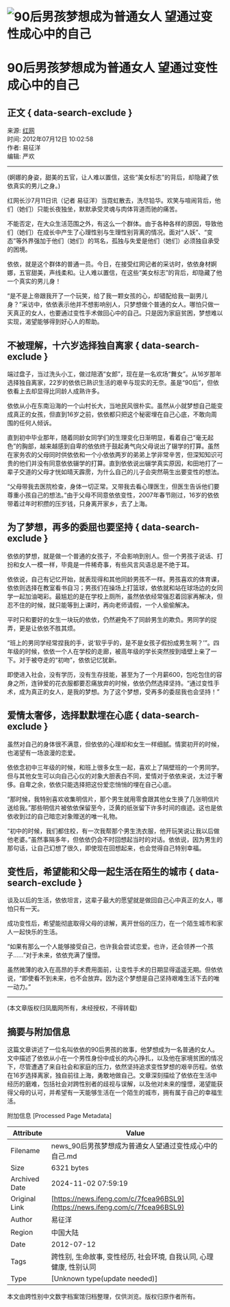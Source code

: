 # ![90后男孩梦想成为普通女人 望通过变性成心中的自己](https://x0.ifengimg.com/ucms/2019_38/AC5B8A2AE18AB61C7067AFFDBBCD12D16295DDA2_w121_h75.jpg)

# 90后男孩梦想成为普通女人 望通过变性成心中的自己

## 正文 { data-search-exclude }


来源: [红网](https://www.rednet.cn/)  
时间: 2012年07月12日 10:02:58  
作者: 易征洋  
编辑: 严欢  

---

(婀娜的身姿，甜美的五官，让人难以置信，这些“美女标志”的背后，却隐藏了依依真实的男儿之身。)

红网长沙7月11日讯（记者 易征洋）当霓虹散去，洗尽铅华。欢笑与喧闹背后，他们（她们）只能长夜独坐，默默承受灵魂与肉体背道而驰的痛苦。

不能否定，在大众生活范围之外，有这么一个群体。由于各种各样的原因，导致他们（她们）在成长中产生了心理性别与生理性别背离的情况。面对“人妖”、“变态”等外界强加于他们（她们）的骂名，孤独与失爱是他们（她们）必须独自承受的困境。

依依，就是这个群体的普通一员。今日，在接受红网记者的采访时，依依身材婀娜，五官甜美，声线柔和。让人难以置信，在这些“美女标志”的背后，却隐藏了他一个真实的男儿身！

“是不是上帝跟我开了一个玩笑，给了我一颗女孩的心，却错配给我一副男儿身？”采访中，依依表示他并不想影响别人，只梦想做个普通的女人。哪怕只做一天真正的女人，也要通过变性手术做回心中的自己。只是因为家庭贫困，梦想难以实现，渴望能够得到好心人的帮助。

## 不被理解，十六岁选择独自离家 { data-search-exclude }

端过盘子，当过洗头小工，做过陪酒“女郎”，现在是一名欢场“舞女”。从16岁那年选择独自离家，22岁的依依已熟识生活的艰辛与现实的无奈。虽是“90后”，但依依看上去却显得比同龄人成熟许多。

依依从小在东南沿海的一个山村长大，当地民风很朴实。虽然从小就梦想自己能变成真正的女孩，但直到16岁之前，依依都只把这个秘密埋在自己心底，不敢向周围的任何人倾诉。

直到初中毕业那年，随着同龄女同学们的生理变化日渐明显，看着自己“毫无起色”的胸部，越来越感到自卑的依依终于鼓起勇气向父母说出了辍学的打算。虽然在家务农的父母同时供依依和一个小依依两岁的弟弟上学非常辛苦，但深知知识可贵的他们并没有同意依依辍学的打算。直到依依说出辍学真实原因，和田地打了一辈子交道的父母才恍如晴天霹雳，为什么自己的儿子会突然萌生出要变性的想法。

“父母带我去医院检查，身体一切正常。又带我去看心理医生，但医生告诉他们要尊重小孩自己的想法。”由于父母不同意依依变性，2007年春节刚过，16岁的依依带着过年时积攒的压岁钱，只身离开家乡，去了上海。

## 为了梦想，再多的委屈也要坚持 { data-search-exclude }

依依的梦想，就是做一个普通的女孩子，不会影响到别人。但一个男孩子说话、打扮和女人一模一样，毕竟是一件稀奇事，有些风言风语总是不绝于耳。

依依说，自己有记忆开始，就表现得和其他同龄男孩不一样。男孩喜欢的体育课，依依则选择在教室看书自习；男孩们在操场上打篮球，依依就和站在球场边的女同学一起加油喝彩。最尴尬的是在学校上厕所，虽然依依经常强忍着回家再解决，但忍不住的时候，就只能等到上课时，再向老师请假，一个人偷偷解决。

平时只和要好的女生一块玩的依依，仍然避免不了同龄男生的欺负。男同学的捉弄，更是让依依不胜其烦。

“班上的男同学经常捏我的手，说‘软乎乎的，是不是女孩子假扮成男生啊？’”。四年级的时候，依依一个人在学校的走廊，被高年级的学长突然按到墙壁上亲了一下。对于被夺走的“初吻”，依依记忆犹新。

即使进入社会，没有学历，没有生存技能，甚至为了一个月薪600，包吃包住的容身之所，连钟爱的花衣服都要忍痛放弃的时候，依依仍然选择坚持。“通过变性手术，成为真正的女人，是我的梦想。为了这个梦想，受再多的委屈我也会坚持！”

## 爱情太奢侈，选择默默埋在心底 { data-search-exclude }

虽然对自己的身体很不满意，但依依的心理却和女生一样细腻。情窦初开的时候，也渴望有一场浪漫的恋爱。

依依念初中三年级的时候，和班上很多女生一起，喜欢上了隔壁班的一个男同学。但与其他女生可以向自己心仪的对象大胆表白不同，爱情对于依依来说，太过于奢侈。自卑之余，依依只能选择把这份爱恋悄悄的埋在自己心底。

“那时候，我特别喜欢收集明信片，那个男生就用零食跟其他女生换了几张明信片送给我。”那些明信片被依依保留至今，泛黄的纸张留下许多时间的痕迹。这也是依依收到过的自己暗恋对象赠送的唯一礼物。

“初中的时候，我们都住校，有一次我帮那个男生洗衣服，他开玩笑说让我以后做他老婆。”虽然事隔多年，但依依仍会不时回想起当时的对话。依依说，因为男生的那句话，让自己幻想了很久，即使现在回想起来，也会觉得自己特别幸福。

## 变性后，希望能和父母一起生活在陌生的城市 { data-search-exclude }

谈及以后的生活，依依坦言，这辈子最大的愿望就是做回自己心中真正的女人，哪怕只有一天。

成功变性后，希望能彻底取得父母的谅解，离开世俗的压力，在一个陌生城市和家人一起快乐的生活。

“如果有那么一个人能够接受自己，也许我会尝试恋爱。也许，还会领养一个孩子……”对于未来，依依充满了憧憬。

虽然微薄的收入在高昂的手术费用面前，让变性手术的日期显得遥遥无期。但依依说，“即使看不到未来，也不会放弃。因为这个梦想是自己坚持艰难生活下去的唯一动力。”

---

(本文章版权归凤凰网所有，未经授权，不得转载)

## 摘要与附加信息

<!-- tcd_abstract -->
这篇文章讲述了一位名叫依依的90后男孩的故事，他梦想成为一名普通的女人。文中描述了依依从小在一个男性身份中成长的内心挣扎，以及他在家境贫困的情况下，尽管遭遇了来自社会和家庭的压力，依然坚持追求变性梦想的艰辛历程。依依在16岁选择离家，独自前往上海，勇敢地做自己。文章深刻描绘了依依在生活中经历的磨难，包括社会对跨性别者的歧视与误解，以及他对未来的憧憬，渴望能获得父母的认可，并希望有一天能够生活在一个陌生的城市，拥有属于自己的幸福生活。
<!-- tcd_abstract_end -->

附加信息 [Processed Page Metadata]

| Attribute       | Value                                  |
|-----------------|----------------------------------------|
| Filename        | news_90后男孩梦想成为普通女人望通过变性成心中的自己.md                             |
| Size            | 6321 bytes                           |
| Archived Date   | 2024-11-02 07:59:19                             |
| Original Link   | [https://news.ifeng.com/c/7fcea96BSL9](https://news.ifeng.com/c/7fcea96BSL9)                       |
| Author          | 易征洋                               |
| Region          | 中国大陆                               |
| Date            | 2012-07-12                                 |
| Tags            | 跨性别, 生命故事, 变性经历, 社会环境, 自我认同, 心理健康, 性别认同                                 |
| Type            | [Unknown type(update needed)]                                 |
<!-- tcd_table_end -->

本文由跨性别中文数字档案馆归档整理，仅供浏览。版权归原作者所有。
